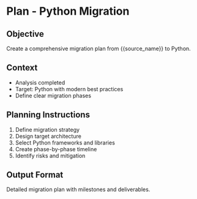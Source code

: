 # Plan - Python Migration

## Objective
Create a comprehensive migration plan from {{source_name}} to Python.

## Context
- Analysis completed
- Target: Python with modern best practices
- Define clear migration phases

## Planning Instructions
1. Define migration strategy
2. Design target architecture
3. Select Python frameworks and libraries
4. Create phase-by-phase timeline
5. Identify risks and mitigation

## Output Format
Detailed migration plan with milestones and deliverables.

